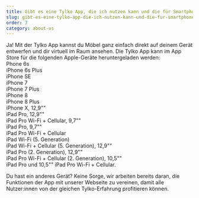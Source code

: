```yaml
---
title: Gibt es eine Tylko App, die ich nutzen kann und die für Smartphones und Tablets verfügbar ist?
slug: gibt-es-eine-tylko-app-die-ich-nutzen-kann-und-die-fur-smartphones-und-tablets-verfugbar-ist
order: 7
category: about-us
---
```

Ja! Mit der Tylko App kannst du Möbel ganz einfach direkt auf deinem Gerät entwerfen und dir virtuell im Raum ansehen. Die Tylko App kann im App Store für die folgenden Apple-Geräte heruntergeladen werden:\
Phone 6s\
iPhone 6s Plus\
iPhone SE\
iPhone 7\
iPhone 7 Plus\
iPhone 8\
iPhone 8 Plus\
iPhone X, 12,9""\
iPad Pro, 12,9""\
iPad Pro Wi-Fi + Cellular, 9,7""\
iPad Pro, 9,7""\
iPad Pro Wi-Fi + Cellular\
iPad Wi-Fi (5. Generation)\
iPad Wi-Fi + Cellular (5. Generation), 12,9""\
iPad Pro (2. Generation), 12,9""\
iPad Pro Wi-Fi + Cellular (2. Generation), 10,5""\
iPad Pro und 10,5"" iPad Pro Wi-Fi + Cellular.

Du hast ein anderes Gerät? Keine Sorge, wir arbeiten bereits daran, die Funktionen der App mit unserer Webseite zu vereinen, damit alle Nutzer:innen von der gleichen Tylko-Erfahrung profitieren können.
